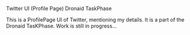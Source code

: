 Twitter UI (Profile Page) Dronaid TaskPhase 

This is a ProfilePage UI of Twitter, mentioning my details. It is a part of the Dronaid TasKPhase. Work is still in progress...

